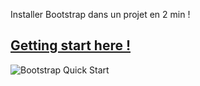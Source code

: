 Installer Bootstrap dans un projet en 2 min !

## [Getting start here !](https://getbootstrap.com/docs/4.4/getting-started/introduction/)

    
![Bootstrap Quick Start](https://zupimages.net/up/20/10/1aa7.png)
